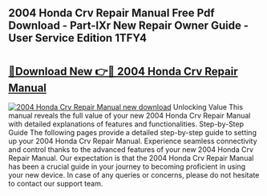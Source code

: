 ## 2004 Honda Crv Repair Manual Free Pdf Download - Part-lXr New Repair Owner Guide - User Service Edition 1TFY4

# <h2><a href="http://bc4560.oget.top/?id=2004+Honda+Crv+Repair+Manual">🔗Download New 👉🔴 2004 Honda Crv Repair Manual</a></h2>

[![2004 Honda Crv Repair Manual new download](https://i.imgur.com/5g1atiW.png)](http://bc4560.oget.top/?id=2004+Honda+Crv+Repair+Manual)
Unlocking Value This manual reveals the full value of your new 2004 Honda Crv Repair Manual with detailed explanations of features and functionalities. Step-by-Step Guide The following pages provide a detailed step-by-step guide to setting up your 2004 Honda Crv Repair Manual. Experience seamless connectivity and control thanks to the advanced features of your new 2004 Honda Crv Repair Manual. Our expectation is that the 2004 Honda Crv Repair Manual has been a crucial guide in your journey to becoming proficient in using your new device. In case of any queries or concerns, please do not hesitate to contact our support team.
